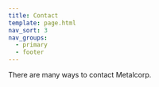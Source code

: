 ```yaml
---
title: Contact
template: page.html
nav_sort: 3
nav_groups:
  - primary
  - footer
---
```


There are many ways to contact Metalcorp.